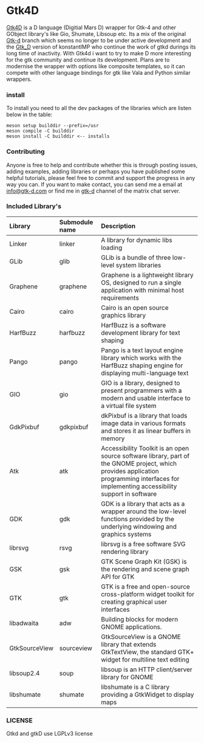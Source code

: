 # Gtk4D

[Gtk4D](http://www.github.com/gtk-d/gtk-dhttp://www.github.com/gtk-d/gtk4d) is a D language (Digitial Mars D) wrapper for Gtk-4 and other GObject library's like Gio, Shumate, Libsoup etc. Its a mix of the original [Gtk-d](https://gtkd.org/) branch which seems no longer to be under active development and the [Gtk_D](https://github.com/KonstantIMP/gtk_d) version of konstantIMP who continue the work of gtkd durings its long time of inactivity. With Gtk4d i want to try to make D more interesting for the gtk community and continue its development. Plans are to modernise the wrapper with options like composite templates, so it can compete with other language bindings for gtk like Vala and Python similar wrappers.

### install

To install you need to all the dev packages of the libraries which are listen below in the table:

```
meson setup builddir --prefix=/usr
meson compile -C builddir
meson install -C builddir <-- installs
```

### Contributing

Anyone is free to help and contribute whether this is through posting issues, adding examples, adding libraries or perhaps you have published some helpful tutorials, please feel free to commit and support the progress in any way you can. If you want to make contact, you can send me a email at info@gtk-d.com or find me in [gtk-d](https://matrix.to/#/#gtkd:matrix.org) channel of the matrix chat server.

### Included Library's


| Library       | Submodule name | Description                                                                                                                                                                               |
| :-------------- | :--------------- | :------------------------------------------------------------------------------------------------------------------------------------------------------------------------------------------ |
| Linker        | linker         | A library for dynamic libs loading                                                                                                                                                        |
| GLib          | glib           | GLib is a bundle of three low-level system libraries                                                                                                                                      |
| Graphene      | graphene       | Graphene is a lightweight library OS, designed to run a single application with minimal host requirements                                                                                 |
| Cairo         | cairo          | Cairo is an open source graphics library                                                                                                                                                  |
| HarfBuzz      | harfbuzz       | HarfBuzz is a software development library for text shaping                                                                                                                               |
| Pango         | pango          | Pango is a text layout engine library which works with the HarfBuzz shaping engine for displaying multi-language text                                                                     |
| GIO           | gio            | GIO is a library, designed to present programmers with a modern and usable interface to a virtual file system                                                                             |
| GdkPixbuf     | gdkpixbuf      | dkPixbuf is a library that loads image data in various formats and stores it as linear buffers in memory                                                                                  |
| Atk           | atk            | Accessibility Toolkit is an open source software library, part of the GNOME project, which provides application programming interfaces for implementing accessibility support in software |
| GDK           | gdk            | GDK is a library that acts as a wrapper around the low-level functions provided by the underlying windowing and graphics systems                                                          |
| librsvg       | rsvg           | librsvg is a free software SVG rendering library                                                                                                                                          |
| GSK           | gsk            | GTK Scene Graph Kit (GSK) is the rendering and scene graph API for GTK                                                                                                                    |
| GTK           | gtk            | GTK is a free and open-source cross-platform widget toolkit for creating graphical user interfaces                                                                                        |
| libadwaita    | adw            | Building blocks for modern GNOME applications.                                                                                                                                            |
| GtkSourceView | sourceview     | GtkSourceView is a GNOME library that extends GtkTextView, the standard GTK+ widget for multiline text editing                                                                            |
| libsoup2.4    | soup           | libsoup is an HTTP client/server library for GNOME                                                                                                                                        |
| libshumate    | shumate        | libshumate is a C library providing a GtkWidget to display maps                                                                                                                           |

### LICENSE

Gtkd and gtkD use LGPLv3 license
